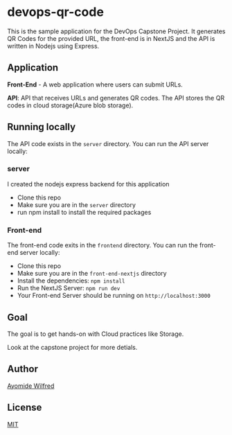 # devops-qr-code

This is the sample application for the DevOps Capstone Project.
It generates QR Codes for the provided URL, the front-end is in NextJS and the API is written in Nodejs using Express.

## Application

**Front-End** - A web application where users can submit URLs.

**API**: API that receives URLs and generates QR codes. The API stores the QR codes in cloud storage(Azure blob storage).

## Running locally
The API code exists in the `server` directory. You can run the API server locally:

### server
I created the nodejs express backend for this application
- Clone this repo
- Make sure you are in the `server` directory
- run npm install to install the required packages

### Front-end

The front-end code exits in the `frontend` directory. You can run the front-end server locally:

- Clone this repo
- Make sure you are in the `front-end-nextjs` directory
- Install the dependencies: `npm install`
- Run the NextJS Server: `npm run dev`
- Your Front-end Server should be running on `http://localhost:3000`


## Goal

The goal is to get hands-on with Cloud practices like Storage.

Look at the capstone project for more detials.

## Author

[Ayomide Wilfred](https://github.com/ayowilfred95)

## License

[MIT](./LICENSE)
